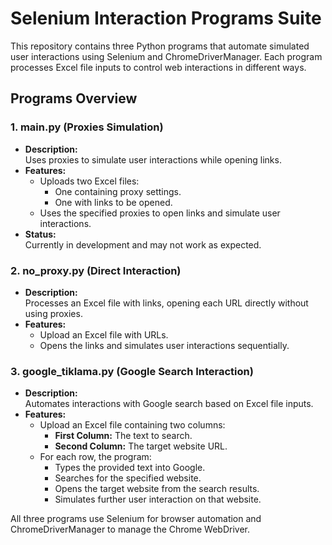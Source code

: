 # Selenium Interaction Programs Suite

This repository contains three Python programs that automate simulated user interactions using Selenium and ChromeDriverManager. Each program processes Excel file inputs to control web interactions in different ways.

## Programs Overview

### 1. main.py (Proxies Simulation)
- **Description:**  
  Uses proxies to simulate user interactions while opening links.
- **Features:**  
  - Uploads two Excel files:
    - One containing proxy settings.
    - One with links to be opened.
  - Uses the specified proxies to open links and simulate user interactions.
- **Status:**  
  Currently in development and may not work as expected.

### 2. no_proxy.py (Direct Interaction)
- **Description:**  
  Processes an Excel file with links, opening each URL directly without using proxies.
- **Features:**  
  - Upload an Excel file with URLs.
  - Opens the links and simulates user interactions sequentially.

### 3. google_tiklama.py (Google Search Interaction)
- **Description:**  
  Automates interactions with Google search based on Excel file inputs.
- **Features:**  
  - Upload an Excel file containing two columns:
    - **First Column:** The text to search.
    - **Second Column:** The target website URL.
  - For each row, the program:
    - Types the provided text into Google.
    - Searches for the specified website.
    - Opens the target website from the search results.
    - Simulates further user interaction on that website.

All three programs use Selenium for browser automation and ChromeDriverManager to manage the Chrome WebDriver.
